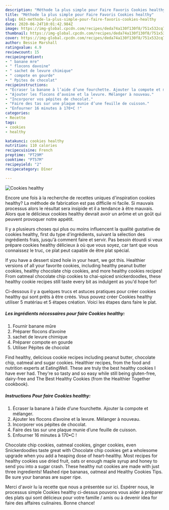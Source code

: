 ```yaml
---
description: "Méthode la plus simple pour Faire Favoris Cookies healthy"
title: "Méthode la plus simple pour Faire Favoris Cookies healthy"
slug: 663-methode-la-plus-simple-pour-faire-favoris-cookies-healthy
date: 2020-06-24T10:01:42.984Z
image: https://img-global.cpcdn.com/recipes/deda74a130f130f8/751x532cq70/cookies-healthy-photo-principale-de-la-recette.jpg
thumbnail: https://img-global.cpcdn.com/recipes/deda74a130f130f8/751x532cq70/cookies-healthy-photo-principale-de-la-recette.jpg
cover: https://img-global.cpcdn.com/recipes/deda74a130f130f8/751x532cq70/cookies-healthy-photo-principale-de-la-recette.jpg
author: Bessie Marshall
ratingvalue: 4.9
reviewcount: 15
recipeingredient:
- " banane mre"
- " flocons davoine"
- " sachet de levure chimique"
- " compote en gourde"
- " Ppites de chocolat"
recipeinstructions:
- "Écraser la banane à l’aide d’une fourchette. Ajouter la compote et mélanger."
- "Ajouter les flocons d’avoine et la levure. Mélanger à nouveau."
- "Incorporer vos pépites de chocolat."
- "Faire des tas sur une plaque munie d’une feuille de cuisson."
- "Enfourner 16 minutes à 170•C !"
categories:
- Recette
tags:
- cookies
- healthy

katakunci: cookies healthy 
nutrition: 110 calories
recipecuisine: French
preptime: "PT29M"
cooktime: "PT57M"
recipeyield: "2"
recipecategory: Dîner

---
```



![Cookies healthy](https://img-global.cpcdn.com/recipes/deda74a130f130f8/751x532cq70/cookies-healthy-photo-principale-de-la-recette.jpg)

Encore une fois à la recherche de recettes uniques d'inspiration cookies healthy? La méthode de fabrication est pas difficile ni facile. Si mauvais processus alors le résultat sera insipide et il a tendance à être mauvais. Alors que le délicieux cookies healthy devrait avoir un arôme et un goût qui peuvent provoquer notre appétit.

Il y a plusieurs choses qui plus ou moins influencent la qualité gustative de cookies healthy, first du type d'ingrédients, suivant la sélection des ingrédients frais, jusqu'à comment faire et servir. Pas besoin étourdi si veux prépare cookies healthy délicieux à où que vous soyez, car tant que vous connaissez le truc, ce plat peut capable de être plat spécial.

If you have a dessert sized hole in your heart, we got this. Healthier versions of all your favorite cookies, including healthy peanut butter cookies, healthy chocolate chip cookies, and more healthy cookies recipes! From oatmeal chocolate chip cookies to chai-spiced snickerdoodles, these healthy cookie recipes still taste every bit as indulgent as you&#39;d hope for!


Ci-dessous il y a quelques trucs et astuces pratiques pour créer cookies healthy qui sont prêts à être créés. Vous pouvez créer Cookies healthy utiliser 5 matériau et 5 étapes création. Voici les étapes dans faire le plat.

<!--inarticleads1-->

##### Les ingrédients nécessaires pour faire Cookies healthy:

1. Fournir  banane mûre
1. Préparer  flocons d’avoine
1.   sachet de levure chimique
1. Préparer  compote en gourde
1. Utiliser  Pépites de chocolat


Find healthy, delicious cookie recipes including peanut butter, chocolate chip, oatmeal and sugar cookies. Healthier recipes, from the food and nutrition experts at EatingWell. These are truly the best healthy cookies I have ever had. They&#39;re so tasty and so easy while still being gluten-free, dairy-free and The Best Healthy Cookies (from the Healthier Together cookbook). 

<!--inarticleads2-->

##### Instructions Pour faire Cookies healthy:

1. Écraser la banane à l’aide d’une fourchette. Ajouter la compote et mélanger.
1. Ajouter les flocons d’avoine et la levure. Mélanger à nouveau.
1. Incorporer vos pépites de chocolat.
1. Faire des tas sur une plaque munie d’une feuille de cuisson.
1. Enfourner 16 minutes à 170•C !


Chocolate chip cookies, oatmeal cookies, ginger cookies, even Snickerdoodles taste great with Chocolate chip cookies get a wholesome upgrade when you add a heaping dose of heart-healthy. Most recipes for healthy cookies use dried fruit, oats or enough maple syrup and honey to send you into a sugar crash. These healthy nut cookies are made with just three ingredients! Mashed ripe bananas, oatmeal and Healthy Cookies Tips. Be sure your bananas are super ripe. 


Merci d'avoir lu la recette que nous a présentée sur ici. Espérer nous, le processus simple Cookies healthy ci-dessus pouvons vous aider à préparer des plats qui sont délicieux pour votre famille / amis ou à devenir idea for faire des affaires culinaires. Bonne chance!
